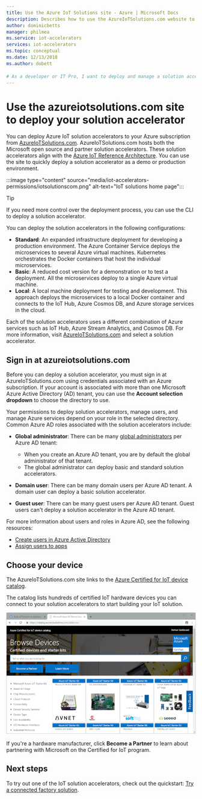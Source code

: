 ```yaml
---
title: Use the Azure IoT Solutions site - Azure | Microsoft Docs
description: Describes how to use the AzureIoTSolutions.com website to deploy your solution accelerator.
author: dominicbetts
manager: philmea
ms.service: iot-accelerators
services: iot-accelerators
ms.topic: conceptual
ms.date: 12/13/2018
ms.author: dobett

# As a developer or IT Pro, I want to deploy and manage a solution accelerator from a web site to quickly get a demo or production environment up and running
---
```


# Use the azureiotsolutions.com site to deploy your solution accelerator

You can deploy Azure IoT solution accelerators to your Azure subscription from [AzureIoTSolutions.com](https://www.azureiotsolutions.com/Accelerators). AzureIoTSolutions.com hosts both the Microsoft open source and partner solution accelerators. These solution accelerators align with the [Azure IoT Reference Architecture](/azure/architecture/reference-architectures/iot). You can use the site to quickly deploy a solution accelerator as a demo or production environment.

:::image type="content" source="media/iot-accelerators-permissions/iotsolutionscom.png" alt-text="IoT solutions home page":::

> [!TIP]
> If you need more control over the deployment process, you can use  the CLI to deploy a solution accelerator.

You can deploy the solution accelerators in the following configurations:

* **Standard**: An expanded infrastructure deployment for developing a production environment. The Azure Container Service deploys the microservices to several Azure virtual machines. Kubernetes orchestrates the Docker containers that host the individual microservices.
* **Basic**: A reduced cost version for a demonstration or to test a deployment. All the microservices deploy to a single Azure virtual machine.
* **Local**: A local machine deployment for testing and development. This approach deploys the microservices to a local Docker container and connects to the IoT Hub, Azure Cosmos DB, and Azure storage services in the cloud.

Each of the solution accelerators uses a different combination of Azure services such as IoT Hub, Azure Stream Analytics, and Cosmos DB. For more information, visit [AzureIoTSolutions.com](https://www.azureiotsolutions.com/Accelerators) and select a solution accelerator.

## Sign in at azureiotsolutions.com

Before you can deploy a solution accelerator, you must sign in at AzureIoTSolutions.com using credentials associated with an Azure subscription. If your account is associated with more than one Microsoft Azure Active Directory (AD) tenant, you can use the **Account selection dropdown** to choose the directory to use.

Your permissions to deploy solution accelerators, manage users, and manage Azure services depend on your role in the selected directory. Common Azure AD roles associated with the solution accelerators include:

* **Global administrator**: There can be many [global administrators](../active-directory/roles/permissions-reference.md) per Azure AD tenant:

  * When you create an Azure AD tenant, you are by default the global administrator of that tenant.
  * The global administrator can deploy basic and standard solution accelerators.

* **Domain user**: There can be many domain users per Azure AD tenant. A domain user can deploy a basic solution accelerator.

* **Guest user**: There can be many guest users per Azure AD tenant. Guest users can't deploy a solution accelerator in the Azure AD tenant.

For more information about users and roles in Azure AD, see the following resources:

* [Create users in Azure Active Directory](../active-directory/fundamentals/active-directory-users-profile-azure-portal.md)
* [Assign users to apps](../active-directory/manage-apps/assign-user-or-group-access-portal.md)

## Choose your device

The AzureIoTSolutions.com site links to the [Azure Certified for IoT device catalog](https://catalog.azureiotsolutions.com/).

The catalog lists hundreds of certified IoT hardware devices you can connect to your solution accelerators to start building your IoT solution.

![Device catalog](media/iot-accelerators-permissions/devicecatalog.png)

If you're a hardware manufacturer, click **Become a Partner** to learn about partnering with Microsoft on the Certified for IoT program.

## Next steps

To try out one of the IoT solution accelerators, check out the quickstart: [Try a connected factory solution](quickstart-connected-factory-deploy.md).
